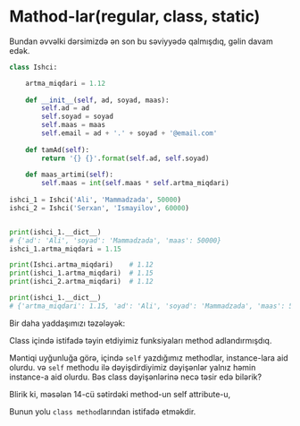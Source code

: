 # Mathod-lar\(regular, class, static\)

Bundan əvvəlki dərsimizdə ən son bu səviyyədə qalmışdıq, gəlin davam edək.

```python
class Ishci:

    artma_miqdari = 1.12
    
    def __init__(self, ad, soyad, maas):
        self.ad = ad
        self.soyad = soyad
        self.maas = maas
        self.email = ad + '.' + soyad + '@email.com'
        
    def tamAd(self):
        return '{} {}'.format(self.ad, self.soyad)
        
    def maas_artimi(self):
        self.maas = int(self.maas * self.artma_miqdari)
        
ishci_1 = Ishci('Ali', 'Mammadzada', 50000)
ishci_2 = Ishci('Serxan', 'Ismayilov', 60000)


print(ishci_1.__dict__)
# {'ad': 'Ali', 'soyad': 'Mammadzada', 'maas': 50000}
ishci_1.artma_miqdari = 1.15

print(Ishci.artma_miqdari)    # 1.12
print(ishci_1.artma_miqdari)  # 1.15
print(ishci_2.artma_miqdari)  # 1.12

print(ishci_1.__dict__) 
# {'artma_miqdari': 1.15, 'ad': 'Ali', 'soyad': 'Mammadzada', 'maas': 50000}
```

Bir daha yaddaşımızı təzələyək:

Class içində istifadə təyin etdiyimiz funksiyaları method adlandırmışdıq.

Məntiqi uyğunluğa görə, içində `self` yazdığımız methodlar, instance-lara aid olurdu. və `self` methodu ilə dəyişdirdiyimiz dəyişənlər yalnız həmin instance-a aid olurdu. Bəs class dəyişənlərinə necə təsir edə bilərik?

Blirik ki, məsələn 14-cü sətirdəki method-un self attribute-u, 

Bunun yolu `class method`larından istifadə etməkdir. 



